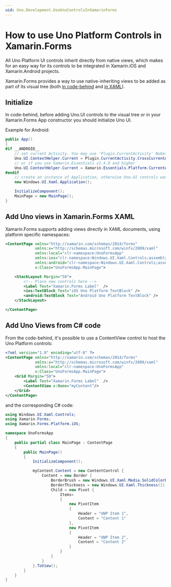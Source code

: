 ```yaml
---
uid: Uno.Development.UseUnoControlsInXamarinForms
---
```


# How to use Uno Platform Controls in Xamarin.Forms

All Uno Platform UI controls inherit directly from native views, which makes for an easy way for its controls to be integrated in Xamarin.iOS and Xamarin.Android projects.

Xamarin.Forms provides a way to use native-inheriting views to be added as part of its visual tree (both [in code-behind](https://learn.microsoft.com/xamarin/xamarin-forms/platform/native-views/code) and [in XAML](https://learn.microsoft.com/xamarin/xamarin-forms/platform/native-views/xaml)).

## Initialize

In code-behind, before adding Uno.UI controls to the visual tree or in your Xamarin.Forms App constructor you should initialize Uno UI.

Example for Android:

```csharp
public App()
{
#if __ANDROID__
    // set current Activity. You may use 'Plugin.CurrentActivity' NuGet package
    Uno.UI.ContextHelper.Current = Plugin.CurrentActivity.CrossCurrentActivity.Current.Activity;
    // or if you use Xamarin.Essentials v1.4.0 and higher
    Uno.UI.ContextHelper.Current = Xamarin.Essentials.Platform.CurrentActivity;
#endif
    // create an instance of Application, otherwise Uno.UI controls won't work in Xamarin.Forms
    new Windows.UI.Xaml.Application();

    InitializeComponent();
    MainPage = new MainPage();
}

```

## Add Uno views in Xamarin.Forms XAML

Xamarin.Forms supports adding views directly in XAML documents, using platform specific namespaces:

```xml
<ContentPage xmlns="http://xamarin.com/schemas/2014/forms"
             xmlns:x="http://schemas.microsoft.com/winfx/2009/xaml"
             xmlns:local="clr-namespace:UnoFormsApp"
             xmlns:ios="clr-namespace:Windows.UI.Xaml.Controls;assembly=Uno.UI;targetPlatform=iOS"
             xmlns:android="clr-namespace:Windows.UI.Xaml.Controls;assembly=Uno.UI;targetPlatform=Android"
             x:Class="UnoFormsApp.MainPage">

    <StackLayout Margin="50">
        <!-- Place new controls here -->
        <Label Text="Xamarin.Forms Label"  />
        <ios:TextBlock Text="iOS Uno Platform TextBlock" />
        <android:TextBlock Text="Android Uno Platform TextBlock" />
    </StackLayout>

</ContentPage>
```

## Add Uno Views from C# code

From the code-behind, it's possible to use a ContentView control to host the Uno Platform controls:

```xml
<?xml version="1.0" encoding="utf-8" ?>
<ContentPage xmlns="http://xamarin.com/schemas/2014/forms"
             xmlns:x="http://schemas.microsoft.com/winfx/2009/xaml"
             xmlns:local="clr-namespace:UnoFormsApp"
             x:Class="UnoFormsApp.MainPage">
    <Grid Margin="50">
        <Label Text="Xamarin.Forms Label"  />
        <ContentView x:Name="myContent"/>
    </Grid>
</ContentPage>
```

and the corresponding C# code:

```csharp
using Windows.UI.Xaml.Controls;
using Xamarin.Forms;
using Xamarin.Forms.Platform.iOS;

namespace UnoFormsApp
{
    public partial class MainPage : ContentPage
    {
        public MainPage()
        {
            InitializeComponent();

            myContent.Content = new ContentControl {
                Content = new Border {
                    BorderBrush = new Windows.UI.Xaml.Media.SolidColorBrush(Windows.UI.Colors.Gray),
                    BorderThickness = new Windows.UI.Xaml.Thickness(1),
                    Child = new Pivot {
                        Items=
                        {
                            new PivotItem
                            {
                                Header = "UWP Item 1",
                                Content = "Content 1"
                            },
                            new PivotItem
                            {
                                Header = "UWP Item 2",
                                Content = "Content 2"
                            }
                        }
                    }
                }
            }.ToView();
        }
    }
}
```
